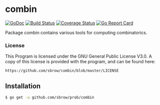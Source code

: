 # combin
[![GoDoc](https://godoc.org/github.com/sbrow/combin?status.svg)](https://godoc.org/github.com/sbrow/combin) [![Build Status](https://travis-ci.org/sbrow/combin.svg?branch=master)](https://travis-ci.org/sbrow/combin) [![Coverage Status](https://coveralls.io/repos/github/sbrow/combin/badge.svg?branch=master)](https://coveralls.io/github/sbrow/combin?branch=master) [![Go Report Card](https://goreportcard.com/badge/github.com/sbrow/combin)](https://goreportcard.com/report/github.com/sbrow/combin)

Package combin contains various tools for computing combinatorics.


### License

This Program is licensed under the GNU General Public License V3.0. A copy of
this license is provided with the program, and can be found here:

    https://github.com/sbrow/combin/blob/master/LICENSE

## Installation
```bash
$ go get -u github.com/sbrow/prob/combin
```
